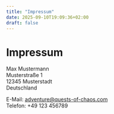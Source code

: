 ```yaml
---
title: "Impressum"
date: 2025-09-10T19:09:36+02:00
draft: false
---
```

# Impressum

Max Mustermann  
Musterstraße 1  
12345 Musterstadt  
Deutschland

E-Mail: adventure@quests-of-chaos.com  
Telefon: +49 123 456789

